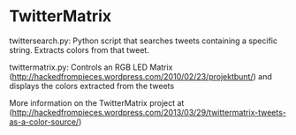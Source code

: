 TwitterMatrix
=============

twittersearch.py: Python script that searches tweets containing a specific string. Extracts colors from that tweet.

twittermatrix.py: Controls an RGB LED Matrix (http://hackedfrompieces.wordpress.com/2010/02/23/projektbunt/) and displays the colors extracted from the tweets

More information on the TwitterMatrix project at (http://hackedfrompieces.wordpress.com/2013/03/29/twittermatrix-tweets-as-a-color-source/)
